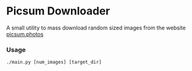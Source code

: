 # Picsum Downloader

A small utility to mass download random sized images from the website [picsum.photos]((https://picsum.photos/))

### Usage
```./main.py [num_images] [target_dir]``` 